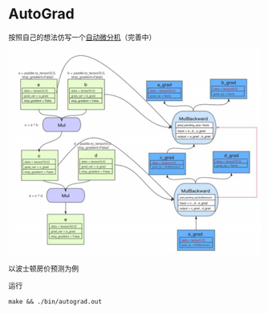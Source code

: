 # AutoGrad

按照自己的想法仿写一个[自动微分机](https://www.paddlepaddle.org.cn/documentation/docs/zh/guides/01_paddle2.0_introduction/basic_concept/autograd_cn.html)（完善中）

![](./assets/autograd.png)

以波士顿房价预测为例

运行

```
make && ./bin/autograd.out
```